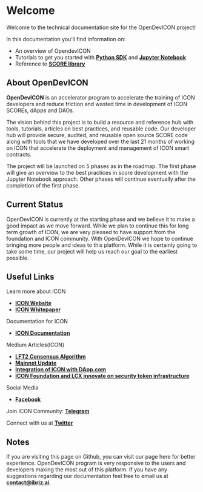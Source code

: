 # Welcome
Welcome to the technical documentation site for the OpenDevICON project!

In this documentation you’ll find information on:

- An overview of OpendevICON
- Tutorials to get you started with [**Python SDK**](docs/prerequisites.md) and [**Jupyter Notebook**](docs/scoreInteraction.md)
- Reference to [**SCORE library**](docs/deck.md)

## About OpenDevICON
**OpenDevICON** is an accelerator program to accelerate the training of ICON developers and reduce friction and wasted time in development of ICON SCOREs, dApps and DAOs.

The vision behind this project is to build a resource and reference hub with tools, tutorials, articles on best practices, and reusable code. Our developer hub will provide secure, audited, and reusable open source SCORE code along with tools that we have developed over the last 21 months of working on ICON that accelerate the deployment and management of ICON smart contracts.

The project will be launched on 5 phases as in the roadmap. The first phase will give an overview to the best practices in score development with the Jupyter Notebook approach. Other phases will continue eventually after the completion of the first phase.

## Current Status
OpenDevICON is currently at the starting phase and we believe it to make a good impact as we move forward. While we plan to continue this for long term growth of ICON, we are very pleased to have support from the foundation and ICON community. With OpenDevICON we hope to continue bringing more people and ideas to this platform. While it is certainly going to take some time, our project will help us reach our goal to the earliest possible. 


## Useful Links
Learn more about ICON
- [**ICON Website**](https://icon.foundation/?lang=en)
- [**ICON Whitepaper**](https://icon.foundation/resources/whitepaper/ICON_Whitepaper_EN.pdf)

Documentation for ICON
- [**ICON Documentation**](https://www.icondev.io/)

Medium Articles(ICON)
- [**LFT2 Consensus Algorithm**](https://medium.com/helloiconworld/lft2-consensus-algorithm-5ee4322b2fd4)
- [**Mainnet Update**](https://medium.com/helloiconworld/mainnet-update-19bec854c579)
- [**Integration of ICON with DApp.com**](https://medium.com/@helloiconworld/icon-integrates-with-dapp-com-b96f6c4c0c92)
- [**ICON Foundation and LCX innovate on security token infrastructure**](https://medium.com/helloiconworld/icon-foundation-and-lcx-innovate-on-security-token-infrastructure-3ced1f04791c)

Social Media
- [**Facebook**](https://www.facebook.com/Opendevicon-100863181655230/?view_public_for=100863181655230)

Join ICON Community: [**Telegram**](https://t.me/hello_iconworld)

Connect with us at [**Twitter**](http://bit.ly/2Rgj4w8)

## Notes
If you are visiting this page on Github, you can visit our page here for better experience. OpenDevICON program is very responsive to the users and developers making the most out of this platform. If you have any suggestions regarding our documentation feel free to email us at **contact@ibriz.ai**.



